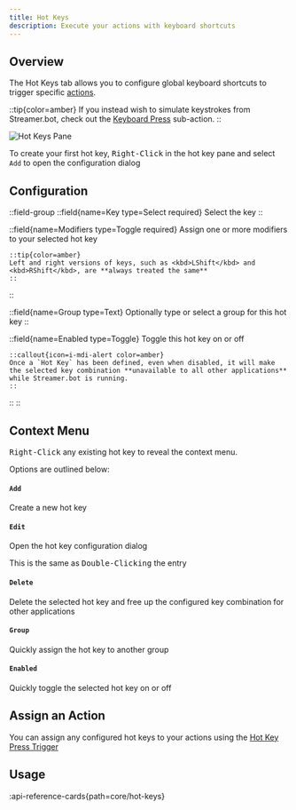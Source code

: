 ```yaml
---
title: Hot Keys
description: Execute your actions with keyboard shortcuts
---
```


## Overview
The Hot Keys tab allows you to configure global keyboard shortcuts to trigger specific [actions](/guide/actions).

::tip{color=amber}
If you instead wish to simulate keystrokes from Streamer.bot, check out the [Keyboard Press](/api/sub-actions/core/system/keyboard-press) sub-action.
::

![Hot Keys Pane](assets/hotkeys.png)

To create your first hot key, <kbd>Right-Click</kbd> in the hot key pane and select `Add` to open the configuration dialog

## Configuration

::field-group
  ::field{name=Key type=Select required}
  Select the key
  ::

  ::field{name=Modifiers type=Toggle required}
    Assign one or more modifiers to your selected hot key

    ::tip{color=amber}
    Left and right versions of keys, such as <kbd>LShift</kbd> and <kbd>RShift</kbd>, are **always treated the same**
    ::
  ::

  ::field{name=Group type=Text}
  Optionally type or select a group for this hot key
  ::

  ::field{name=Enabled type=Toggle}
    Toggle this hot key on or off

    ::callout{icon=i-mdi-alert color=amber}
    Once a `Hot Key` has been defined, even when disabled, it will make the selected key combination **unavailable to all other applications** while Streamer.bot is running.
    ::
  ::
::

## Context Menu

<kbd>Right-Click</kbd> any existing hot key to reveal the context menu.

Options are outlined below:

#### `Add`
Create a new hot key

#### `Edit`
Open the hot key configuration dialog

This is the same as <kbd>Double-Clicking</kbd> the entry

#### `Delete`
Delete the selected hot key and free up the configured key combination for other applications

#### `Group`
Quickly assign the hot key to another group

#### `Enabled`
Quickly toggle the selected hot key on or off

## Assign an Action
You can assign any configured hot keys to your actions using the [Hot Key Press Trigger](/api/triggers/core/hot-keys/hotkey-press)

## Usage
:api-reference-cards{path=core/hot-keys}